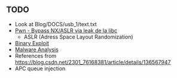 ## TODO
- Look at Blog/DOCS/usb_1/text.txt
- [Pwn - Bypass NX/ASLR via leak de la libc](https://www.youtube.com/watch?v=8skdPGCEuxE)
	- ASLR (Adress Space Layout Randomization)
- [Binary Exploit](https://github.com/RPISEC/MBE/tree/master?tab=readme-ov-file)
- [Malware Analysis](https://github.com/RPISEC/Malware)
- References from https://blog.csdn.net/2301_76168381/article/details/136567947
- APC queue injection